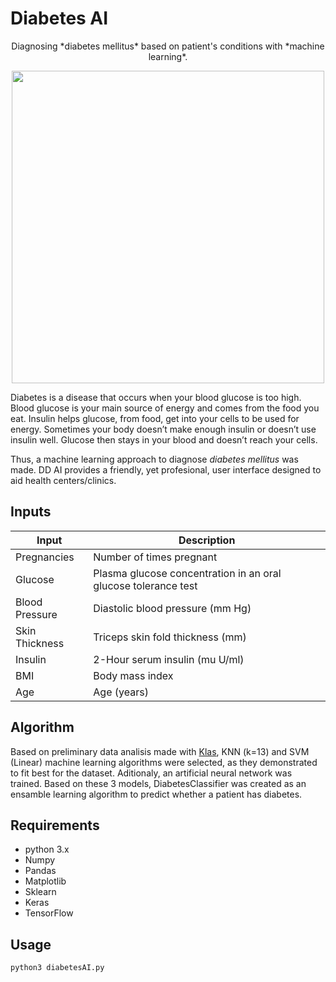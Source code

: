 # Diabetes AI

<div align="center">
	Diagnosing *diabetes mellitus* based on patient's conditions with *machine learning*.
</div>


<p align="center">
  <img src="https://github.com/Lfquezada/Diabetes-Diagnosis/blob/master/src/assets/DDAI-animations.gif" width="500">
</p>

Diabetes is a disease that occurs when your blood glucose is too high. Blood glucose is your main source of energy and comes from the food you eat. Insulin helps glucose, from food, get into your cells to be used for energy. Sometimes your body doesn’t make enough insulin or doesn’t use insulin well. Glucose then stays in your blood and doesn’t reach your cells. 

Thus, a machine learning approach to diagnose *diabetes mellitus* was made. DD AI provides a friendly, yet profesional, user interface designed to aid health centers/clinics.


## Inputs

Input | Description
------------ | -------------
Pregnancies | Number of times pregnant
Glucose | Plasma glucose concentration in an oral glucose tolerance test
Blood Pressure | Diastolic blood pressure (mm Hg)
Skin Thickness | Triceps skin fold thickness (mm)
Insulin | 2-Hour serum insulin (mu U/ml)
BMI | Body mass index
Age | Age (years)

## Algorithm
Based on preliminary data analisis made with [Klas](https://github.com/Lfquezada/Klas-Classifier), KNN (k=13) and SVM (Linear) machine learning algorithms were selected, as they demonstrated to fit best for the dataset. Aditionaly, an artificial neural network was trained. Based on these 3 models, DiabetesClassifier was created as an ensamble learning algorithm to predict whether a patient has diabetes.


## Requirements
* python 3.x
* Numpy
* Pandas
* Matplotlib
* Sklearn
* Keras
* TensorFlow

## Usage
```
python3 diabetesAI.py
```

